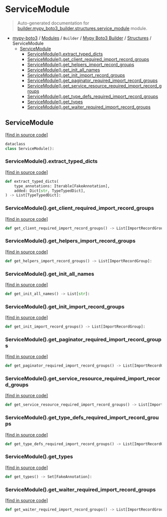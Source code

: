 # ServiceModule

> Auto-generated documentation for [builder.mypy_boto3_builder.structures.service_module](https://github.com/vemel/mypy_boto3/blob/master/builder/mypy_boto3_builder/structures/service_module.py) module.

- [mypy-boto3](../../../README.md#mypy_boto3) / [Modules](../../../MODULES.md#mypy-boto3-modules) / `Builder` / [Mypy Boto3 Builder](../index.md#mypy-boto3-builder) / [Structures](index.md#structures) / ServiceModule
    - [ServiceModule](#servicemodule)
        - [ServiceModule().extract_typed_dicts](#servicemoduleextract_typed_dicts)
        - [ServiceModule().get_client_required_import_record_groups](#servicemoduleget_client_required_import_record_groups)
        - [ServiceModule().get_helpers_import_record_groups](#servicemoduleget_helpers_import_record_groups)
        - [ServiceModule().get_init_all_names](#servicemoduleget_init_all_names)
        - [ServiceModule().get_init_import_record_groups](#servicemoduleget_init_import_record_groups)
        - [ServiceModule().get_paginator_required_import_record_groups](#servicemoduleget_paginator_required_import_record_groups)
        - [ServiceModule().get_service_resource_required_import_record_groups](#servicemoduleget_service_resource_required_import_record_groups)
        - [ServiceModule().get_type_defs_required_import_record_groups](#servicemoduleget_type_defs_required_import_record_groups)
        - [ServiceModule().get_types](#servicemoduleget_types)
        - [ServiceModule().get_waiter_required_import_record_groups](#servicemoduleget_waiter_required_import_record_groups)

## ServiceModule

[[find in source code]](https://github.com/vemel/mypy_boto3/blob/master/builder/mypy_boto3_builder/structures/service_module.py#L19)

```python
dataclass
class ServiceModule():
```

### ServiceModule().extract_typed_dicts

[[find in source code]](https://github.com/vemel/mypy_boto3/blob/master/builder/mypy_boto3_builder/structures/service_module.py#L29)

```python
def extract_typed_dicts(
    type_annotations: Iterable[FakeAnnotation],
    added: Dict[str, TypeTypedDict],
) -> List[TypeTypedDict]:
```

### ServiceModule().get_client_required_import_record_groups

[[find in source code]](https://github.com/vemel/mypy_boto3/blob/master/builder/mypy_boto3_builder/structures/service_module.py#L102)

```python
def get_client_required_import_record_groups() -> List[ImportRecordGroup]:
```

### ServiceModule().get_helpers_import_record_groups

[[find in source code]](https://github.com/vemel/mypy_boto3/blob/master/builder/mypy_boto3_builder/structures/service_module.py#L161)

```python
def get_helpers_import_record_groups() -> List[ImportRecordGroup]:
```

### ServiceModule().get_init_all_names

[[find in source code]](https://github.com/vemel/mypy_boto3/blob/master/builder/mypy_boto3_builder/structures/service_module.py#L92)

```python
def get_init_all_names() -> List[str]:
```

### ServiceModule().get_init_import_record_groups

[[find in source code]](https://github.com/vemel/mypy_boto3/blob/master/builder/mypy_boto3_builder/structures/service_module.py#L65)

```python
def get_init_import_record_groups() -> List[ImportRecordGroup]:
```

### ServiceModule().get_paginator_required_import_record_groups

[[find in source code]](https://github.com/vemel/mypy_boto3/blob/master/builder/mypy_boto3_builder/structures/service_module.py#L129)

```python
def get_paginator_required_import_record_groups() -> List[ImportRecordGroup]:
```

### ServiceModule().get_service_resource_required_import_record_groups

[[find in source code]](https://github.com/vemel/mypy_boto3/blob/master/builder/mypy_boto3_builder/structures/service_module.py#L115)

```python
def get_service_resource_required_import_record_groups() -> List[ImportRecordGroup]:
```

### ServiceModule().get_type_defs_required_import_record_groups

[[find in source code]](https://github.com/vemel/mypy_boto3/blob/master/builder/mypy_boto3_builder/structures/service_module.py#L149)

```python
def get_type_defs_required_import_record_groups() -> List[ImportRecordGroup]:
```

### ServiceModule().get_types

[[find in source code]](https://github.com/vemel/mypy_boto3/blob/master/builder/mypy_boto3_builder/structures/service_module.py#L54)

```python
def get_types() -> Set[FakeAnnotation]:
```

### ServiceModule().get_waiter_required_import_record_groups

[[find in source code]](https://github.com/vemel/mypy_boto3/blob/master/builder/mypy_boto3_builder/structures/service_module.py#L139)

```python
def get_waiter_required_import_record_groups() -> List[ImportRecordGroup]:
```
